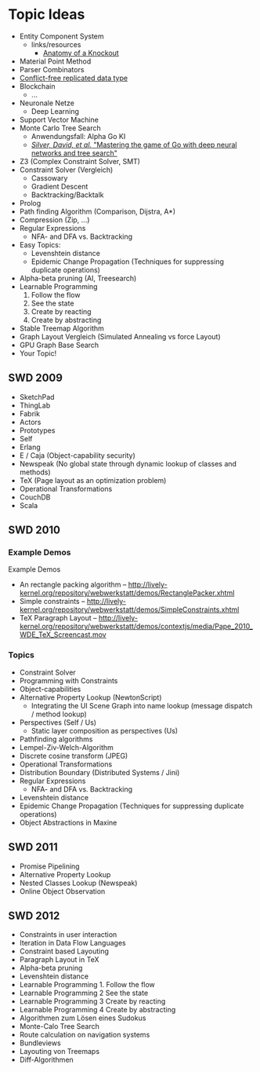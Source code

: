 # Topic Ideas

- Entity Component System
  - links/resources
    - [Anatomy of a Knockout](http://www.chris-granger.com/2012/12/11/anatomy-of-a-knockout/)
- Material Point Method
- Parser Combinators
- [Conflict-free replicated data type](https://en.wikipedia.org/wiki/Conflict-free_replicated_data_type)
- Blockchain
  - ...
- Neuronale Netze
  - Deep Learning
- Support Vector Machine
- Monte Carlo Tree Search
  - Anwendungsfall: Alpha Go KI
  - [*Silver, David, et al.* "Mastering the game of Go with deep neural networks and tree search" ](https://pdfs.semanticscholar.org/1740/eb993cc8ca81f1e46ddaadce1f917e8000b5.pdf)
- Z3 (Complex Constraint Solver, SMT)
- Constraint Solver (Vergleich)
  - Cassowary
  - Gradient Descent
  - Backtracking/Backtalk
- Prolog
- Path finding Algorithm (Comparison, Dijstra, A*)
- Compression (Zip, ...)
- Regular Expressions
  - NFA- and DFA vs. Backtracking
- Easy Topics:
  - Levenshtein distance
  - Epidemic Change Propagation (Techniques for suppressing duplicate operations)
- Alpha-beta pruning (AI, Treesearch)
- Learnable Programming
  1. Follow the flow
  2. See the state
  3. Create by reacting
  4. Create by abstracting
- Stable Treemap Algorithm
- Graph Layout Vergleich (Simulated Annealing vs force Layout)
- GPU Graph Base Search
- Your Topic!

## SWD 2009

- SketchPad
- ThingLab
- Fabrik
- Actors
- Prototypes
- Self
- Erlang
- E / Caja (Object-capability security)
- Newspeak (No global state through dynamic lookup of classes and methods)
- TeX (Page layout as an optimization problem)
- Operational Transformations
- CouchDB
- Scala

## SWD 2010

###  Example Demos

Example Demos
- An rectangle packing algorithm – http://lively-kernel.org/repository/webwerkstatt/demos/RectanglePacker.xhtml
- Simple constraints – http://lively-kernel.org/repository/webwerkstatt/demos/SimpleConstraints.xhtml
- TeX Paragraph Layout – http://lively-kernel.org/repository/webwerkstatt/demos/contextjs/media/Pape_2010_WDE_TeX_Screencast.mov


### Topics

- Constraint Solver
- Programming with Constraints
- Object-capabilities
- Alternative Property Lookup (NewtonScript)
  - Integrating the UI Scene Graph into name lookup (message dispatch / method lookup)
- Perspectives (Self / Us)
  - Static layer composition as perspectives (Us)
- Pathfinding algorithms
- Lempel-Ziv-Welch-Algorithm
- Discrete cosine transform (JPEG)
- Operational Transformations
- Distribution Boundary (Distributed Systems / Jini)
- Regular Expressions
  - NFA- and DFA vs. Backtracking
- Levenshtein distance
 - Epidemic Change Propagation (Techniques for suppressing duplicate operations)
- Object Abstractions in Maxine

## SWD 2011

- Promise Pipelining
- Alternative Property Lookup
- Nested Classes Lookup (Newspeak)
- Online Object Observation

## SWD 2012

- Constraints in user interaction
- Iteration in Data Flow Languages
- Constraint based Layouting
- Paragraph Layout in TeX
- Alpha-beta pruning
- Levenshtein distance
- Learnable Programming 1. Follow the flow
- Learnable Programming 2 See the state
- Learnable Programming 3 Create by reacting
- Learnable Programming 4 Create by abstracting
- Algorithmen zum Lösen eines Sudokus
- Monte-Calo Tree Search
- Route calculation on navigation systems
- Bundleviews
- Layouting von Treemaps 
- Diff-Algorithmen





